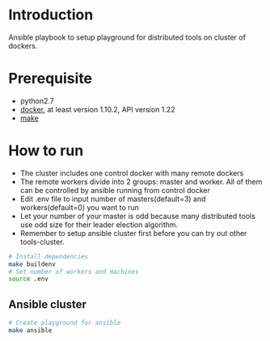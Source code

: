 # Introduction
Ansible playbook to setup playground for distributed tools on cluster of dockers.

# Prerequisite
- python2.7
- [docker](https://docs.docker.com/installation/), at least version 1.10.2, API version 1.22
- [make](http://stackoverflow.com/questions/11934997/how-to-install-make-in-ubuntu/) 

# How to run
- The cluster includes one control docker with many remote dockers
- The remote workers divide into 2 groups: master and worker. All of them can be controlled by ansible running from control docker
- Edit .env file to input number of masters(default=3) and workers(default=0) you want to run
- Let your number of your master is odd because many distributed tools use odd size for their leader election algorithm.
- Remember to setup ansible cluster first before you can try out other tools-cluster.

```sh
# Install dependencies
make buildenv
# Set number of workers and machines
source .env
```

## Ansible cluster

```sh
# Create playground for ansible
make ansible
```

## 

